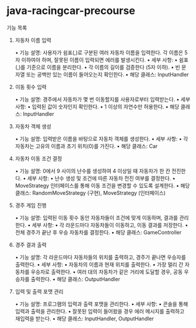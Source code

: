 # java-racingcar-precourse

기능 목록

1. 자동차 이름 입력

	•	기능 설명: 사용자가 쉼표(,)로 구분된 여러 자동차 이름을 입력한다. 각 이름은 5자 이하여야 하며, 잘못된 이름이 입력되면 에러를 발생시킨다.
	•	세부 사항:
	•	쉼표(,)를 기준으로 이름을 분리한다.
	•	각 이름의 길이를 검증한다 (5자 이하).
	•	빈 문자열 또는 공백만 있는 이름이 들어오는지 확인한다.
	•	해당 클래스: InputHandler

2. 이동 횟수 입력

	•	기능 설명: 경주에서 자동차가 몇 번 이동할지를 사용자로부터 입력받는다.
	•	세부 사항:
	•	입력된 값이 숫자인지 확인한다.
	•	1 이상의 자연수만 허용한다.
	•	해당 클래스: InputHandler

3. 자동차 객체 생성

	•	기능 설명: 입력받은 이름을 바탕으로 자동차 객체를 생성한다.
	•	세부 사항:
	•	각 자동차는 고유의 이름과 초기 위치(0)를 가진다.
	•	해당 클래스: Car

4. 자동차 이동 조건 결정

	•	기능 설명: 0에서 9 사이의 난수를 생성하여 4 이상일 때 자동차가 한 칸 전진한다.
	•	세부 사항:
	•	난수 생성 및 조건에 따른 자동차 전진 여부를 결정한다.
	•	MoveStrategy 인터페이스를 통해 이동 조건을 변경할 수 있도록 설계한다.
	•	해당 클래스: RandomMoveStrategy (구현), MoveStrategy (인터페이스)

5. 경주 게임 진행

	•	기능 설명: 입력된 이동 횟수 동안 자동차들이 조건에 맞게 이동하며, 결과를 관리한다.
	•	세부 사항:
	•	각 라운드마다 자동차들이 이동하고, 이동 결과를 저장한다.
	•	전체 경주가 끝난 후 우승 자동차를 결정한다.
	•	해당 클래스: GameController

6. 경주 결과 출력

	•	기능 설명: 각 라운드마다 자동차들의 위치를 출력하고, 경주가 끝나면 우승자를 출력한다.
	•	세부 사항:
	•	자동차의 이름과 현재 위치를 출력한다.
	•	가장 멀리 간 자동차를 우승자로 출력한다.
	•	여러 대의 자동차가 같은 거리에 도달할 경우, 공동 우승자를 출력한다.
	•	해당 클래스: OutputHandler

7. 입력 및 출력 포맷 관리

	•	기능 설명: 프로그램의 입력과 출력 포맷을 관리한다.
	•	세부 사항:
	•	콘솔을 통해 입력과 출력을 관리한다.
	•	잘못된 입력이 들어왔을 경우 에러 메시지를 출력하고 재입력을 받는다.
	•	해당 클래스: InputHandler, OutputHandler
